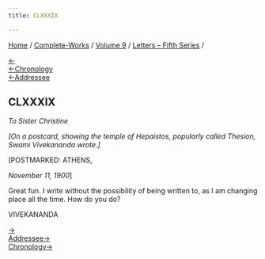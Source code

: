 ```yaml
---
title: CLXXXIX

---
```

<div>

[Home](../../../index.htm) / [Complete-Works](../../complete_works.htm)
/ [Volume 9](../volume_9_contents.htm) / [Letters – Fifth
Series](letters_fifth_series_contents.htm) /

[←](188_sister_nivedita.htm)  
[←Chronology](188_sister_nivedita.htm)  
[←Addressee](187_christina.htm)

## CLXXXIX

*To Sister Christine*

*\[On a postcard, showing the temple of Hepaistos, popularly called
Thesion, Swami Vivekananda wrote.\]*

\[POSTMARKED: ATHENS,

*November 11, 1900*\]

Great fun. I write without the possibility of being written to, as I am
changing place all the time. How do you do?

VIVEKANANDA

[→](190_your_highness.htm)  
[Addressee→](194_christine.htm)  
[Chronology→](../../volume_8/epistles_fourth_series/196_joe.htm)

</div>
